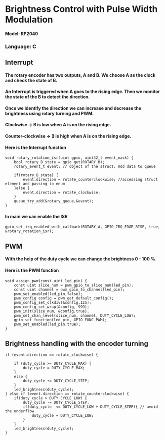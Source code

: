 # Brightness Control with Pulse Width Modulation

#### Model: RP2040 
### Language: C

## Interrupt

#### The rotary encoder has two outputs, A and B. We choose A as the clock and check the state of B. 
#### An Interrupt is triggered when A goes to the rising edge. Then we monitor the state of the B to detect the direction. 
#### Once we identify the direction we can increase and decrease the brightness using rotary turning and PWM.

#### Clockwise -> B is low when A is on the rising edge.

#### Counter-clockwise -> B is high when A is on the rising edge.

#### Here is the Interrupt function

    void rotary_rotation_isr(uint gpio, uint32_t event_mask) {
        bool rotary_B_state = gpio_get(ROTARY_B);
        rotary_event_t event; // object of the struct. Add data to queue

        if(rotary_B_state) {
            event.direction = rotate_counterclockwise; //accessing struct element and passing to enum
        }else {
            event.direction = rotate_clockwise;
        }
        queue_try_add(&rotary_queue,&event);
    }

#### In main we can enable the ISR

    gpio_set_irq_enabled_with_callback(ROTARY_A, GPIO_IRQ_EDGE_RISE, true, &rotary_rotation_isr);

## PWM

#### With the help of the duty cycle we can change the brightness 0 - 100 %. 
#### Here is the PWM function

    void assign_pwm(const uint led_pin) {
        const uint slice_num = pwm_gpio_to_slice_num(led_pin);
        const uint channel = pwm_gpio_to_channel(led_pin);
        pwm_set_enabled(led_pin,false);
        pwm_config config = pwm_get_default_config();
        pwm_config_set_clkdiv(&config,125);
        pwm_config_set_wrap(&config, 999);
        pwm_init(slice_num, &config,true);
        pwm_set_chan_level(slice_num, channel, DUTY_CYCLE_LOW);
        gpio_set_function(led_pin, GPIO_FUNC_PWM);
        pwm_set_enabled(led_pin,true);
    }
## Brightness handling with the encoder turning

    if (event.direction == rotate_clockwise) {

        if (duty_cycle >= DUTY_CYCLE_MAX) {
            duty_cycle = DUTY_CYCLE_MAX;
        }
        else {
            duty_cycle += DUTY_CYCLE_STEP;
        }
        led_brightness(duty_cycle);
    } else if (event.direction == rotate_counterclockwise) {
        if(duty_cycle > DUTY_CYCLE_LOW) {
            duty_cycle -= DUTY_CYCLE_STEP;
            if(duty_cycle  <= DUTY_CYCLE_LOW + DUTY_CYCLE_STEP){ // avoid the underflow
                duty_cycle = DUTY_CYCLE_LOW;
            }
        }
        led_brightness(duty_cycle);
    }
